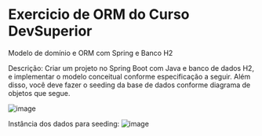 # Exercicio de ORM do Curso DevSuperior
Modelo de domínio e ORM com Spring e Banco H2

Descrição:
Criar um projeto no Spring Boot com Java e banco de dados H2, e implementar o modelo
conceitual conforme especificação a seguir. Além disso, você deve fazer o seeding da base de dados
conforme diagrama de objetos que segue.

![image](https://github.com/cassiocoltri/exercicioORM/assets/94485441/eeade5a0-f57e-4736-bec7-56c529ea5c08)

Instância dos dados para seeding:
![image](https://github.com/cassiocoltri/exercicioORM/assets/94485441/b3113506-ab46-4891-85b2-16eeb82aa236)

